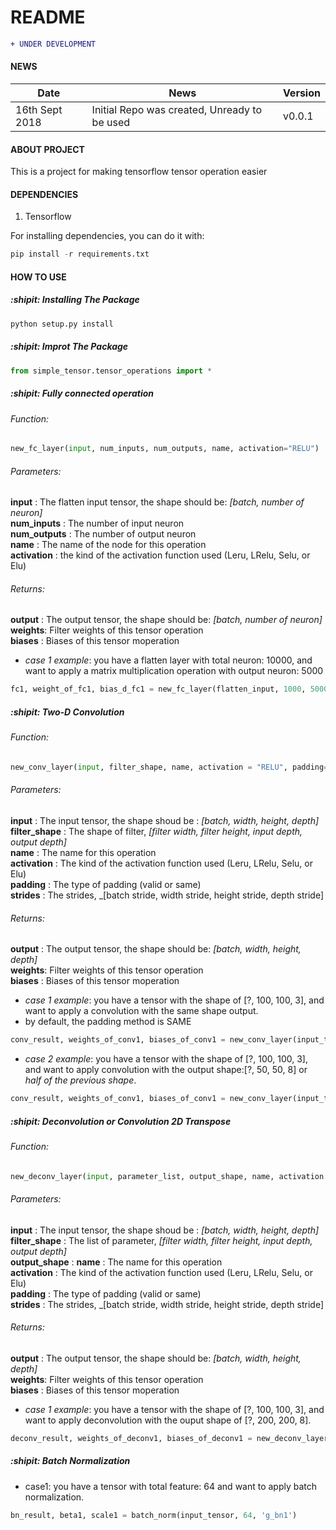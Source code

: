 # README #
```diff
+ UNDER DEVELOPMENT
```
#### NEWS
| Date       |                                                         News                                                                     |     Version       |
| ---------- | -------------------------------------------------------------------------------------------------------------------------------- | ----------------- |
|16th Sept 2018 | Initial Repo was created, Unready to be used  |      v0.0.1           |

#### ABOUT PROJECT
This is a project for making tensorflow tensor operation easier

#### DEPENDENCIES
1. Tensorflow 

For installing dependencies, you can do it with:
```python
pip install -r requirements.txt
```

#### HOW TO USE
##### :shipit: Installing The Package
```python
python setup.py install
```

##### :shipit: Improt The Package
```python
from simple_tensor.tensor_operations import *
```




##### :shipit: Fully connected operation
###### Function:
```python
new_fc_layer(input, num_inputs, num_outputs, name, activation="RELU")
```

###### Parameters:
**input** : The flatten input tensor, the shape should be: _[batch, number of neuron]_    
**num_inputs** : The number of input neuron  
**num_outputs** : The number of output neuron  
**name** : The name of the node for this operation  
**activation** : the kind of the activation function used (Leru, LRelu, Selu, or Elu)  

###### Returns:
**output** : The output tensor, the shape should be: _[batch, number of neuron]_  
**weights**: Filter weights of this tensor operation  
**biases** : Biases of this tensor moperation  


- _case 1 example_: you have a flatten layer with total neuron: 10000, and want to apply a matrix multiplication operation with output neuron: 5000

```python
fc1, weight_of_fc1, bias_d_fc1 = new_fc_layer(flatten_input, 1000, 5000, "fc1", activation="RELU")
```




##### :shipit: Two-D Convolution
###### Function:
```python
new_conv_layer(input, filter_shape, name, activation = "RELU", padding='SAME', strides=[1, 1, 1, 1])  
```

###### Parameters:
**input** : The input tensor, the shape shoud be : _[batch, width, height, depth]_
**filter_shape** : The shape of filter, _[filter width, filter height, input depth, output depth]_   
**name** : The name for this operation  
**activation** : The kind of the activation function used (Leru, LRelu, Selu, or Elu)  
**padding** : The type of padding (valid or same)  
**strides** : The strides, _[batch stride, width stride, height stride, depth stride]  

###### Returns:
**output** : The output tensor, the shape should be: _[batch, width, height, depth]_  
**weights**: Filter weights of this tensor operation  
**biases** : Biases of this tensor moperation  

- _case 1 example_: you have a tensor with the shape of [?, 100, 100, 3], and want to apply a convolution with the same shape output.
- by default, the padding method is SAME

```python
conv_result, weights_of_conv1, biases_of_conv1 = new_conv_layer(input_tensor, [3, 3, 3, 3], name='conv1', activation='LRELU')
```

- _case 2 example_: you have a tensor with the shape of [?, 100, 100, 3], and want to apply convolution with the output shape:[?, 50, 50, 8] or _half of the previous shape_. 

```python
conv_result, weights_of_conv1, biases_of_conv1 = new_conv_layer(input_tensor, [3, 3, 3, 8], name='conv1', activation='LRELU', padding='SAME', strides=[1, 2, 2, 1])
```

##### :shipit: Deconvolution or Convolution 2D Transpose
###### Function:
```python
new_deconv_layer(input, parameter_list, output_shape, name, activation = 'RELU', strides = [1,1,1,1], padding = 'SAME')
```

###### Parameters:
**input** : The input tensor, the shape shoud be : _[batch, width, height, depth]_
**filter_shape** : The list of parameter, _[filter width, filter height, input depth, output depth]_   
**output_shape** : 
**name** : The name for this operation  
**activation** : The kind of the activation function used (Leru, LRelu, Selu, or Elu)  
**padding** : The type of padding (valid or same)  
**strides** : The strides, _[batch stride, width stride, height stride, depth stride]  

###### Returns:
**output** : The output tensor, the shape should be: _[batch, width, height, depth]_  
**weights**: Filter weights of this tensor operation  
**biases** : Biases of this tensor moperation  

- _case 1 example_: you have a tensor with the shape of [?, 100, 100, 3], and want to apply deconvolution with the ouput shape of [?, 200, 200, 8].

```python
deconv_result, weights_of_deconv1, biases_of_deconv1 = new_deconv_layer(input_tensor, [7, 7, 8, 3], [100, 100, 8], name="deconv", activation="LRELU", strides=[1,2,2,1], padding="SAME")
```

##### :shipit: Batch Normalization
- case1: you have a tensor with total feature: 64 and want to apply batch normalization.
```python
bn_result, beta1, scale1 = batch_norm(input_tensor, 64, 'g_bn1')
```

